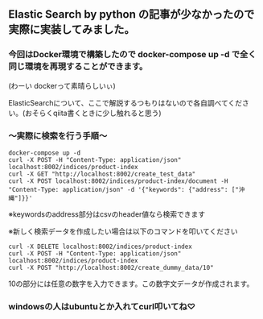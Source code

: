 ## Elastic Search by python の記事が少なかったので実際に実装してみました。

### 今回はDocker環境で構築したので docker-compose up -d で全く同じ環境を再現することができます。

(わーい dockerって素晴らしいぃ)

ElasticSearchについて、ここで解説するつもりはないので各自調べてください。(おそらくqiita書くときに少し触れると思う)

### ～実際に検索を行う手順～
```
docker-compose up -d
curl -X POST -H "Content-Type: application/json" localhost:8002/indices/product-index
curl -X GET "http://localhost:8002/create_test_data"
curl -X POST localhost:8002/indices/product-index/document -H "Content-Type: application/json" -d '{"keywords": {"address": ["沖縄"]}}'
```
※keywordsのaddress部分はcsvのheader値なら検索できます

※新しく検索データを作成したい場合は以下のコマンドを叩いてください
```
curl -X DELETE localhost:8002/indices/product-index
curl -X POST -H "Content-Type: application/json" localhost:8002/indices/product-index
curl -X POST "http://localhost:8002/create_dummy_data/10"
```
10の部分には任意の数字を入力できます。この数字文データが作成されます。

### windowsの人はubuntuとか入れてcurl叩いてね♡



